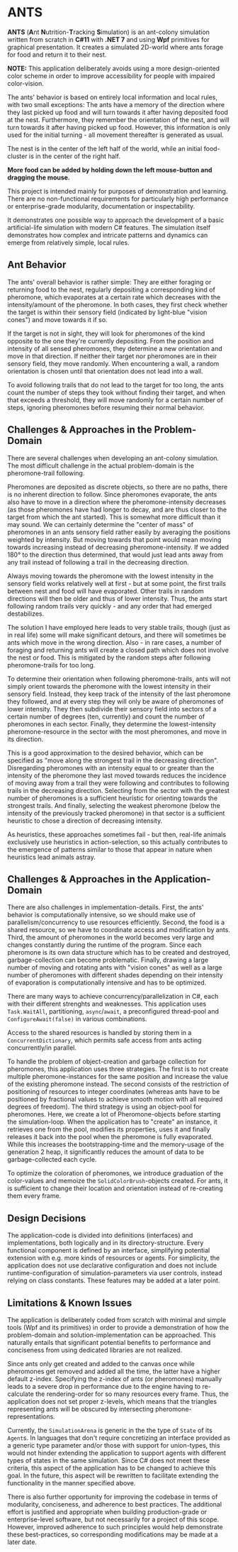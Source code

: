 # ANTS

**ANTS** (**A**nt **N**utrition-**T**racking **S**imulation) is an ant-colony simulation written from scratch in **C#11** with **.NET 7** and using **Wpf** primitives for graphical presentation. It creates a simulated 2D-world where ants forage for food and return it to their nest.

**NOTE:** This application deliberately avoids using a more design-oriented color scheme in order to improve accessibility for people with impaired color-vision.

The ants' behavior is based on entirely local information and local rules, with two small exceptions: The ants have a memory of the direction where they last picked up food and will turn towards it after having deposited food at the nest. Furthermore, they remember the orientation of the nest, and will turn towards it after having picked up food. However, this information is only used for the initial turning - all movement thereafter is generated as usual.

The nest is in the center of the left half of the world, while an initial food-cluster is in the center of the right half.

**More food can be added by holding down the left mouse-button and dragging the mouse.**

This project is intended mainly for purposes of demonstration and learning. There are no non-functional requirements for particularly high performance or enterprise-grade modularity, documentation or inspectability.

It demonstrates one possible way to approach the development of a basic artificial-life simulation with modern C# features.
The simulation itself demonstrates how complex and intricate patterns and dynamics can emerge from relatively simple, local rules.


## Ant Behavior

The ants' overall behavior is rather simple: They are either foraging or returning food to the nest, regularly depositing a corresponding kind of pheromone, which evaporates at a certain rate which decreases with the intensity/amount of the pheromone. In both cases, they first check whether the target is within their sensory field (indicated by light-blue "vision cones") and move towards it if so. 

If the target is not in sight, they will look for pheromones of the kind opposite to the one they're currently depositing. From the position and intensity of all sensed pheromones, they determine a new orientation and move in that direction. If neither their target nor pheromones are in their sensory field, they move randomly.
When encountering a wall, a random orientation is chosen until that orientation does not lead into a wall.

To avoid following trails that do not lead to the target for too long, the ants count the number of steps they took without finding their target, and when that exceeds a threshold, they will move randomly for a certain number of steps, ignoring pheromones before resuming their normal behavior.

## Challenges & Approaches in the Problem-Domain

There are several challenges when developing an ant-colony simulation. The most difficult challenge in the actual problem-domain is the pheromone-trail following. 

Pheromones are deposited as discrete objects, so there are no paths, there is no inherent direction to follow. Since pheromones evaporate, the ants also have to move in a direction where the pheromone-intensity decreases (as those pheromones have had longer to decay, and are thus closer to the target from which the ant started). This is somewhat more difficult than it may sound. We can certainly determine the "center of mass" of pheromones in an ants sensory field rather easily by averaging the positions weighted by intensity. But moving towards that point would mean moving towards increasing instead of decreasing pheromone-intensity. If we added 180° to the direction thus determined, that would just lead ants away from any trail instead of following a trail in the decreasing direction. 

Always moving towards the pheromone with the lowest intensity in the sensory field works relatively well at first - but at some point, the first trails between nest and food will have evaporated. Other trails in random directions will then be older and thus of lower intensity. Thus, the ants start following random trails very quickly - and any order that had emerged destabilizes.

The solution I have employed here leads to very stable trails, though (just as in real life) some will make significant detours, and there will sometimes be ants which move in the wrong direction. Also - in rare cases, a number of foraging and returning ants will create a closed path which does not involve the nest or food. This is mitigated by the random steps after following pheromone-trails for too long.

To determine their orientation when following pheromone-trails, ants will not simply orient towards the pheromone with the lowest intensity in their sensory field. Instead, they keep track of the intensity of the last pheromone they followed, and at every step they will only be aware of pheromones of lower intensity. They then subdivide their sensory field into sectors of a certain number of degrees (ten, currently) and count the number of pheromones in each sector. Finally, they determine the lowest-intensity pheromone-resource in the sector with the most pheromones, and move in its direction.

This is a good approximation to the desired behavior, which can be specified as "move along the strongest trail in the decreasing direction". Disregarding pheromones with an intensity equal to or greater than the intensity of the pheromone they last moved towards reduces the incidence of moving away from a trail they were following and contributes to following trails in the decreasing direction. Selecting from the sector with the greatest number of pheromones is a sufficient heuristic for orienting towards the strongest trails. And finally, selecting the weakest pheromone (below the intensity of the previously tracked pheromone) in that sector is a sufficient heuristic to chose a direction of decreasing intensity.

As heuristics, these approaches sometimes fail - but then, real-life animals exclusively use heuristics in action-selection, so this actually contributes to the emergence of patterns similar to those that appear in nature when heuristics lead animals astray. 

## Challenges & Approaches in the Application-Domain

There are also challenges in implementation-details. First, the ants' behavior is computationally intensive, so we should make use of parallelism/concurrency to use resources efficiently. Second, the food is a shared resource, so we have to coordinate access and modification by ants. Third, the amount of pheromones in the world becomes very large and changes constantly during the runtime of the program. Since each pheromone is its own data structure which has to be created and destroyed, garbage-collection can become problematic. Finally, drawing a large number of moving and rotating ants with "vision cones" as well as a large number of pheromones with different shades depending on their intensity of evaporation is computationally intensive and has to be optimized.

There are many ways to achieve concurrency/parallelization in C#, each with their different strenghts and weaknesses.
This application uses `Task.WaitAll`, partitioning, `async`/`await`, a preconfigured thread-pool and `ConfigureAwait(false)` in various combinations.

Access to the shared resources is handled by storing them in a `ConcurrentDictionary`, which permits safe access from ants acting concurrently/in parallel.

To handle the problem of object-creation and garbage collection for pheromones, this application uses three strategies. The first is to not create multiple pheromone-instances for the same position and increase the value of the existing pheromone instead. The second consists of the restriction of positioning of resources to integer coordinates (whereas ants have to be positioned by fractional values to achieve smooth motion with all required degrees of freedom). The third strategy is using an object-pool for pheromones. Here, we create a lot of Pheromone-objects before starting the simulation-loop. When the application has to "create" an instance, it retrieves one from the pool, modifies its properties, uses it and finally releases it back into the pool when the pheromone is fully evaporated. While this increases the bootstrapping-time and the memory-usage of the generation 2 heap, it significantly reduces the amount of data to be garbage-collected each cycle.

To optimize the coloration of pheromones, we introduce graduation of the color-values and memoize the `SolidColorBrush`-objects created. For ants, it is sufficient to change their location and orientation instead of re-creating them every frame.

## Design Decisions

The application-code is divided into definitions (interfaces) and implementations, both logically and in its directory-structure. Every functional component is defined by an interface, simplifying potential extension with e.g. more kinds of resources or agents. For simplicity, the application does not use declarative configuration and does not include runtime-configuration of simulation-parameters via user controls, instead relying on class constants. These features may be added at a later point.

## Limitations & Known Issues

The application is deliberately coded from scratch with minimal and simple tools (Wpf and its primitives) in order to provide a demonstration of how the problem-domain and solution-implementation can be approached. This naturally entails that  significant potential benefits to performance and conciseness from using dedicated libraries are not realized.


Since ants only get created and added to the canvas once while pheromones get removed and added all the time, the latter have a higher default z-index. Specifying the z-index of ants (or pheromones) manually leads to a severe drop in performance due to the engine having to re-calculate the rendering-order for so many resources every frame. Thus, the application does not set proper z-levels, which means that the triangles representing ants will be obscured by intersecting pheromone-representations.

Currently, the `SimulationArena` is generic in the the type of `State` of its `Agent`s. In languages that don't require concretizing an interface provided as a generic type parameter and/or those with support for union-types, this would not hinder extending the application to support agents with different types of states in the same simulation. Since C# does not meet these criteria, this aspect of the application has to be changed to achieve this goal. In the future, this aspect will be rewritten to facilitate extending the functionality in the manner specified above.

There is also further opportunity for improving the codebase in terms of modularity, conciseness, and adherence to best practices. The additional effort is justified and appropriate when building production-grade or enterprise-level software, but not necessarily for a project of this scope. However, improved adherence to such principles would help demonstrate these best-practices, so corresponding modifications may be made at a later date.
